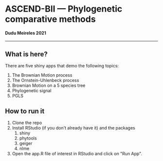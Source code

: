 # ASCEND-BII — Phylogenetic comparative methods


#### Dudu Meireles 2021

---

## What is here?

There are five shiny apps that demo the following topics:

1. The Brownian Motion process
2. The Ornstein-Uhlenbeck process
3. Brownian Motion on a 5 species tree
4. Phylogenetic signal
5. PGLS

## How to run it

1. Clone the repo
2. Install RStudio (if you don't already have it) and the packages
   1. shiny
   2. phytools
   3. geiger
   4. nlme
3. Open the app.R file of interest in RStudio and click on "Run App".
